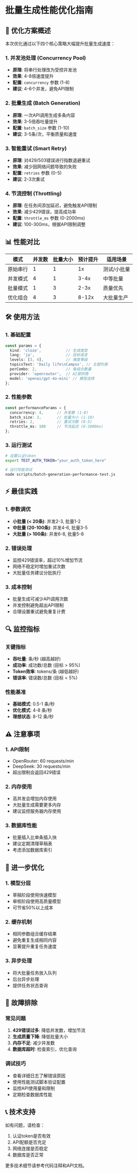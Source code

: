 # 批量生成性能优化指南

## 🚀 优化方案概述

本次优化通过以下四个核心策略大幅提升批量生成速度：

### 1. 并发池处理 (Concurrency Pool)
- **原理**: 将串行处理改为受控并发池
- **效果**: 4-8倍速度提升
- **配置**: `concurrency` 参数 (1-8)
- **建议**: 4-6个并发，避免API限制

### 2. 批量生成 (Batch Generation)
- **原理**: 一次API调用生成多条内容
- **效果**: 3-5倍吞吐量提升
- **配置**: `batch_size` 参数 (1-10)
- **建议**: 3-5条/次，平衡质量和速度

### 3. 智能重试 (Smart Retry)
- **原理**: 对429/503错误进行指数退避重试
- **效果**: 减少因网络问题导致的失败
- **配置**: `retries` 参数 (0-5)
- **建议**: 2-3次重试

### 4. 节流控制 (Throttling)
- **原理**: 在任务间添加延迟，避免触发API限制
- **效果**: 减少429错误，提高成功率
- **配置**: `throttle_ms` 参数 (0-2000ms)
- **建议**: 100-300ms，根据API限制调整

## 📊 性能对比

| 模式 | 并发数 | 批量大小 | 预计提升 | 适用场景 |
|------|--------|----------|----------|----------|
| 原始串行 | 1 | 1 | 1x | 测试/小批量 |
| 并发模式 | 4 | 1 | 3-4x | 中等批量 |
| 批量模式 | 1 | 3 | 2-3x | 质量优先 |
| 优化组合 | 4 | 3 | 8-12x | 大批量生产 |

## 🛠️ 使用方法

### 1. 基础配置
```typescript
const params = {
  kind: 'cloze',           // 生成类型
  lang: 'ja',              // 目标语言
  levels: [3, 4],          // 难度等级
  topicsText: 'Daily life\nCampus', // 主题列表
  perCombo: 2,             // 每组合数量
  provider: 'openrouter',  // AI提供商
  model: 'openai/gpt-4o-mini' // 模型选择
};
```

### 2. 性能参数
```typescript
const performanceParams = {
  concurrency: 4,      // 并发数 (1-8)
  batch_size: 3,       // 批量大小 (1-10)
  retries: 2,          // 重试次数 (0-5)
  throttle_ms: 100     // 节流延迟 (0-2000ms)
};
```

### 3. 运行测试
```bash
# 设置认证token
export TEST_AUTH_TOKEN="your_auth_token_here"

# 运行性能测试
node scripts/batch-generation-performance-test.js
```

## ⚡ 最佳实践

### 1. 参数调优
- **小批量 (< 20条)**: 并发2-3, 批量1-2
- **中批量 (20-100条)**: 并发4-6, 批量3-5
- **大批量 (> 100条)**: 并发6-8, 批量5-8

### 2. 错误处理
- 监控429错误率，超过10%增加节流
- 网络不稳定时增加重试次数
- 大批量任务建议分批执行

### 3. 成本控制
- 批量生成可减少API调用次数
- 并发控制避免超出API限制
- 合理设置重试避免重复计费

## 🔍 监控指标

### 关键指标
- **吞吐量**: 条/秒 (越高越好)
- **成功率**: 成功数/总数 (目标 > 95%)
- **Token效率**: tokens/条 (越低越好)
- **错误率**: 错误数/总数 (目标 < 5%)

### 性能基准
- **基础模式**: 0.5-1 条/秒
- **优化模式**: 4-8 条/秒
- **理想状态**: 8-12 条/秒

## ⚠️ 注意事项

### 1. API限制
- OpenRouter: 60 requests/min
- DeepSeek: 30 requests/min
- 超出限制会返回429错误

### 2. 内存使用
- 高并发会增加内存使用
- 大批量生成需要更多内存
- 建议监控服务器内存使用

### 3. 数据库性能
- 批量插入比单条插入快
- 建议定期清理草稿表
- 考虑添加数据库索引

## 🔧 进一步优化

### 1. 模型分层
- 草稿阶段使用快速模型
- 审核阶段使用高质量模型
- 可节省50%以上成本

### 2. 缓存机制
- 相同参数组合缓存结果
- 避免重复生成相同内容
- 显著提升重复任务速度

### 3. 异步处理
- 将大批量任务放入队列
- 后台异步处理
- 提供任务状态查询

## 🐛 故障排除

### 常见问题
1. **429错误过多**: 降低并发数，增加节流
2. **生成质量下降**: 降低批量大小
3. **内存不足**: 减少并发数
4. **数据库超时**: 检查索引，优化查询

### 调试技巧
- 查看详细日志了解错误原因
- 使用性能测试脚本验证配置
- 监控API使用量和限制
- 定期检查数据库性能

## 📞 技术支持

如有问题，请检查：
1. 认证token是否有效
2. API配额是否充足
3. 网络连接是否稳定
4. 数据库是否正常

更多技术细节请参考代码注释和API文档。
